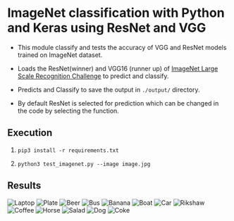 # ImageNet classification with Python and Keras using ResNet and VGG

* This module classify and tests the accuracy of VGG and ResNet models trained on ImageNet dataset.

* Loads the ResNet(winner) and VGG16 (runner up) of [ImageNet Large Scale Recognition Challenge](http://www.image-net.org/challenges/LSVRC/) to predict and classify.

* Predicts and Classify to save the output in ```./output/``` directory.

* By default ResNet is selected for prediction which can be changed in the code by selecting the function.

## Execution
1. ```pip3 install -r requirements.txt ```

2. ```python3 test_imagenet.py --image image.jpg```

## Results

![Laptop](https://github.com/nikitamalviya/imagenet-classification-with-keras-using-ResNet-and-VGG/blob/master/output/laptop.jpg)
![Plate](https://github.com/nikitamalviya/imagenet-classification-with-keras-using-ResNet-and-VGG/blob/master/output/plate.jpg)
![Beer](https://github.com/nikitamalviya/imagenet-classification-with-keras-using-ResNet-and-VGG/blob/master/output/beer.jpg)
![Bus](https://github.com/nikitamalviya/imagenet-classification-with-keras-using-ResNet-and-VGG/blob/master/output/bus.jpeg)
![Banana](https://github.com/nikitamalviya/imagenet-classification-with-keras-using-ResNet-and-VGG/blob/master/output/banana.jpg)
![Boat](https://github.com/nikitamalviya/imagenet-classification-with-keras-using-ResNet-and-VGG/tree/master/output/boat.jpeg)
![Car](https://github.com/nikitamalviya/imagenet-classification-with-keras-using-ResNet-and-VGG/blob/master/output/car.jpg)
![Rikshaw](https://github.com/nikitamalviya/imagenet-classification-with-keras-using-ResNet-and-VGG/blob/master/output/rikshaw.jpg)
![Coffee](https://github.com/nikitamalviya/imagenet-classification-with-keras-using-ResNet-and-VGG/blob/master/output/cup.jpeg)
![Horse](https://github.com/nikitamalviya/imagenet-classification-with-keras-using-ResNet-and-VGG/blob/master/output/horse.jpg)
![Salad](https://github.com/nikitamalviya/imagenet-classification-with-keras-using-ResNet-and-VGG/blob/master/output/salad.jpeg)
![Dog](https://github.com/nikitamalviya/imagenet-classification-with-keras-using-ResNet-and-VGG/blob/master/output/dog.jpeg)
![Coke](https://github.com/nikitamalviya/imagenet-classification-with-keras-using-ResNet-and-VGG/blob/master/output/coke.jpg)